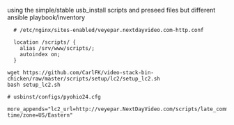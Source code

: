 using the simple/stable usb_install scripts and preseed files
but different ansible playbook/inventory

```
  # /etc/nginx/sites-enabled/veyepar.nextdayvideo.com-http.conf

  location /scripts/ {
    alias /srv/www/scripts/;
    autoindex on;
  }
```

```
wget https://github.com/CarlFK/video-stack-bin-chicken/raw/master/scripts/setup/lc2/setup_lc2.sh
bash setup_lc2.sh
```

```
# usbinst/configs/pyohio24.cfg

more_appends="lc2_url=http://veyepar.NextDayVideo.com/scripts/late_command2.sh time/zone=US/Eastern"
```
